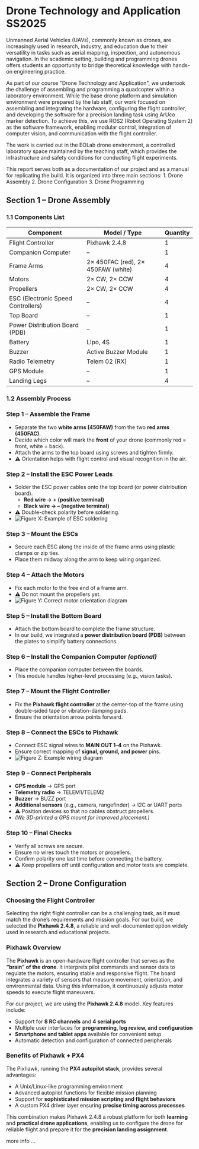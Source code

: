 # Drone Technology and Application SS2025

Unmanned Aerial Vehicles (UAVs), commonly known as drones, are increasingly used in research, industry, and education due to their versatility in tasks such as aerial mapping, inspection, and autonomous navigation. In the academic setting, building and programming drones offers students an opportunity to bridge theoretical knowledge with hands-on engineering practice.

As part of our course "Drone Technology and Application", we undertook the challenge of assembling and programming a quadcopter within a laboratory environment. While the base drone platform and simulation environment were prepared by the lab staff, our work focused on assembling and integrating the hardware, configuring the flight controller, and developing the software for a precision landing task using ArUco marker detection. To achieve this, we use ROS2 (Robot Operating System 2) as the software framework, enabling modular control, integration of computer vision, and communication with the flight controller.

The work is carried out in the EOLab drone environment, a controlled laboratory space maintained by the teaching staff, which provides the infrastructure and safety conditions for conducting flight experiments.

This report serves both as a documentation of our project and as a manual for replicating the build. It is organized into three main sections:
	1.	Drone Assembly 
	2.	Drone Configuration
	3.	Drone Programming

## Section 1 – Drone Assembly

### 1.1 Components List
| Component                         | Model / Type                      | Quantity |
|-----------------------------------|-----------------------------------|----------|
| Flight Controller                 | Pixhawk 2.4.8                     | 1        |
| Companion Computer                | –                                 | 1        |
| Frame Arms                        | 2× 450FAC (red), 2× 450FAW (white)| 4        |
| Motors                            | 2× CW, 2× CCW                     | 4        |
| Propellers                        | 2× CW, 2× CCW                     | 4        |
| ESC (Electronic Speed Controllers)| –                                 | 4        |
| Top Board                         | –                                 | 1        |
| Power Distribution Board (PDB)    | –                                 | 1        |
| Battery                           | LIpo, 4S                          | 1        |       
| Buzzer                            | Active Buzzer Module              | 1        |
| Radio Telemetry                   | Telem 02 (RX)                     | 1        |
| GPS Module                        | –                                 | 1        |
| Landing Legs                      | –                                 | 4        |

### 1.2 Assembly Process

### Step 1 – Assemble the Frame
- Separate the two **white arms (450FAW)** from the two **red arms (450FAC)**.  
- Decide which color will mark the **front** of your drone (commonly red = front, white = back).  
- Attach the arms to the top board using screws and tighten firmly.  
- ⚠️ Orientation helps with flight control and visual recognition in the air.

### Step 2 – Install the ESC Power Leads
- Solder the ESC power cables onto the top board (or power distribution board).  
  - **Red wire → + (positive terminal)**  
  - **Black wire → – (negative terminal)**  
- ⚠️ Double-check polarity before soldering.  
- ![Figure X: Example of ESC soldering](path/to/image.png)

### Step 3 – Mount the ESCs
- Secure each ESC along the inside of the frame arms using plastic clamps or zip ties.  
- Place them midway along the arm to keep wiring organized.  

### Step 4 – Attach the Motors
- Fix each motor to the free end of a frame arm.  
- ⚠️ Do not mount the propellers yet.  
- ![Figure Y: Correct motor orientation diagram](path/to/image.png)

### Step 5 – Install the Bottom Board
- Attach the bottom board to complete the frame structure.  
- In our build, we integrated a **power distribution board (PDB)** between the plates to simplify battery connections.

### Step 6 – Install the Companion Computer *(optional)*
- Place the companion computer between the boards.  
- This module handles higher-level processing (e.g., vision tasks).  

### Step 7 – Mount the Flight Controller
- Fix the **Pixhawk flight controller** at the center-top of the frame using double-sided tape or vibration-damping pads.  
- Ensure the orientation arrow points forward.  

### Step 8 – Connect the ESCs to Pixhawk
- Connect ESC signal wires to **MAIN OUT 1–4** on the Pixhawk.  
- Ensure correct mapping of **signal, ground, and power** pins.  
- ![Figure Z: Example wiring diagram](path/to/image.png)

### Step 9 – Connect Peripherals
- **GPS module** → GPS port  
- **Telemetry radio** → TELEM1/TELEM2  
- **Buzzer** → BUZZ port  
- **Additional sensors** (e.g., camera, rangefinder) → I2C or UART ports  
- ⚠️ Position devices so that no cables obstruct propellers.  
- *(We 3D-printed a GPS mount for improved placement.)*

### Step 10 – Final Checks
- Verify all screws are secure.  
- Ensure no wires touch the motors or propellers.  
- Confirm polarity one last time before connecting the battery.  
- ⚠️ Keep propellers off until configuration and motor tests are complete.

## Section 2 – Drone Configuration

### Choosing the Flight Controller
Selecting the right flight controller can be a challenging task, as it must match the drone’s requirements and mission goals. For our build, we selected the **Pixhawk 2.4.8**, a reliable and well-documented option widely used in research and educational projects.

### Pixhawk Overview
The **Pixhawk** is an open-hardware flight controller that serves as the **“brain” of the drone**. It interprets pilot commands and sensor data to regulate the motors, ensuring stable and responsive flight. The board integrates a variety of sensors that measure movement, orientation, and environmental data. Using this information, it continuously adjusts motor speeds to execute flight maneuvers.

For our project, we are using the **Pixhawk 2.4.8** model. Key features include:
- Support for **8 RC channels** and **4 serial ports**  
- Multiple user interfaces for **programming, log review, and configuration**  
- **Smartphone and tablet apps** available for convenient setup  
- Automatic detection and configuration of connected peripherals  

### Benefits of Pixhawk + PX4
The Pixhawk, running the **PX4 autopilot stack**, provides several advantages:
- A Unix/Linux-like programming environment  
- Advanced autopilot functions for flexible mission planning  
- Support for **sophisticated mission scripting and flight behaviors**  
- A custom PX4 driver layer ensuring **precise timing across processes**  

This combination makes Pixhawk 2.4.8 a robust platform for both **learning** and **practical drone applications**, enabling us to configure the drone for reliable flight and prepare it for the **precision landing assignment**.

more info ...
